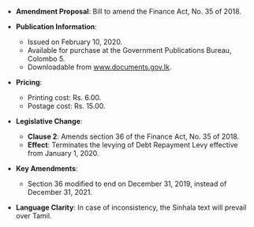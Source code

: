 - **Amendment Proposal**: Bill to amend the Finance Act, No. 35 of 2018.
  
- **Publication Information**:
  - Issued on February 10, 2020.
  - Available for purchase at the Government Publications Bureau, Colombo 5.
  - Downloadable from www.documents.gov.lk.
  
- **Pricing**:
  - Printing cost: Rs. 6.00.
  - Postage cost: Rs. 15.00.
  
- **Legislative Change**:
  - **Clause 2**: Amends section 36 of the Finance Act, No. 35 of 2018.
  - **Effect**: Terminates the levying of Debt Repayment Levy effective from January 1, 2020.
  
- **Key Amendments**:
  - Section 36 modified to end on December 31, 2019, instead of December 31, 2021.
  
- **Language Clarity**: In case of inconsistency, the Sinhala text will prevail over Tamil.